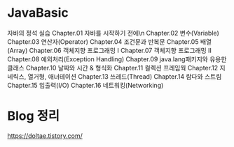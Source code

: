 # JavaBasic
자바의 정석 실습
Chapter.01 자바를 시작하기 전에\n
Chapter.02 변수(Variable)
Chapter.03 연산자(Operator)
Chapter.04 조건문과 반복문
Chapter.05 배열(Array)
Chapter.06 객체지향 프로그래밍 I
Chapter.07 객체지향 프로그래밍 II
Chapter.08 예외처리(Exception Handling)
Chapter.09 java.lang패키지와 유용한 클래스
Chapter.10 날짜와 시간 & 형식화
Chapter.11 컬렉션 프레임웍
Chapter.12 지네릭스, 열거형, 애너테이션
Chapter.13 쓰레드(Thread)
Chapter.14 람다와 스트림
Chapter.15 입출력(I/O)
Chapter.16 네트워킹(Networking)

# Blog 정리
https://doltae.tistory.com/
